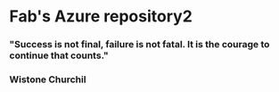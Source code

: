<properties
   pageTitle="Examples of Azure ARM templates, scripts, setup"
   description="Examples of Azure ARM templates, scripts, setup"
   services=""
   documentationCenter="na"
   authors="fabferri"
   manager=""
   editor=""/>

<tags
   ms.service="Configuration-Example-Azure"
   ms.devlang="na"
   ms.topic="article"
   ms.tgt_pltfrm="na"
   ms.workload="na"
   ms.date="05/08/2020"
   ms.author="fabferri" />

# Fab's Azure repository2








### "Success is not final, failure is not fatal. It is the courage to continue that counts."
### Wistone Churchil